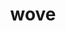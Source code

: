---
category: 4-letters
denotation: null
name: wove
reference_link: https://www.etymonline.com/word/wove
root_language: null
root_name: null
title: wove
type: free
word_sums:
- respelling: wove
  sum: 'Wove + '
---